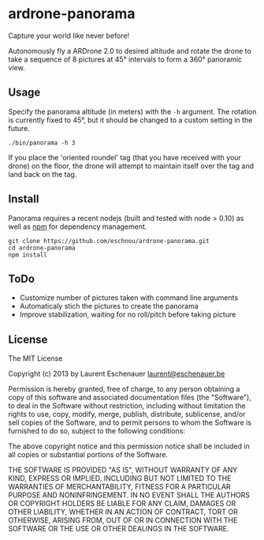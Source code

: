 # ardrone-panorama

Capture your world like never before!

Autonomously fly a ARDrone 2.0 to desired altitude and rotate the drone
to take a sequence of 8 pictures at 45° intervals to form a 360° panoramic
view. 

## Usage

Specify the panorama altitude (in meters) with the `-h` argument. The rotation
is currently fixed to 45°, but it should be changed to a custom setting in the
future.

`./bin/panorama -h 3`

If you place the 'oriented roundel' tag (that you have received with your drone) 
on the floor, the drone will attempt to maintain itself over the tag and land back
on the tag. 

## Install

Panorama requires a recent nodejs (built and tested with node > 0.10) as well as
[npm](https://npmjs.org/) for dependency management.

```
git clone https://github.com/eschnou/ardrone-panorama.git
cd ardrone-panorama
npm install
```

## ToDo

- Customize number of pictures taken with command line arguments
- Automaticaly stich the pictures to create the panorama
- Improve stabilization, waiting for no roll/pitch before taking picture

## License

The MIT License

Copyright (c) 2013 by Laurent Eschenauer <laurent@eschenauer.be>

Permission is hereby granted, free of charge, to any person obtaining a copy
of this software and associated documentation files (the "Software"), to deal
in the Software without restriction, including without limitation the rights
to use, copy, modify, merge, publish, distribute, sublicense, and/or sell
copies of the Software, and to permit persons to whom the Software is
furnished to do so, subject to the following conditions:

The above copyright notice and this permission notice shall be included in
all copies or substantial portions of the Software.

THE SOFTWARE IS PROVIDED "AS IS", WITHOUT WARRANTY OF ANY KIND, EXPRESS OR
IMPLIED, INCLUDING BUT NOT LIMITED TO THE WARRANTIES OF MERCHANTABILITY,
FITNESS FOR A PARTICULAR PURPOSE AND NONINFRINGEMENT. IN NO EVENT SHALL THE
AUTHORS OR COPYRIGHT HOLDERS BE LIABLE FOR ANY CLAIM, DAMAGES OR OTHER
LIABILITY, WHETHER IN AN ACTION OF CONTRACT, TORT OR OTHERWISE, ARISING FROM,
OUT OF OR IN CONNECTION WITH THE SOFTWARE OR THE USE OR OTHER DEALINGS IN
THE SOFTWARE.
